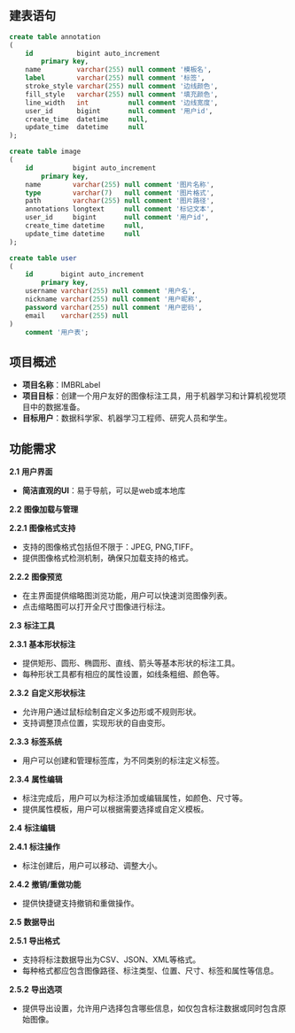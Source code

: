 ## 建表语句
```sql
create table annotation
(
    id           bigint auto_increment
        primary key,
    name         varchar(255) null comment '模板名',
    label        varchar(255) null comment '标签',
    stroke_style varchar(255) null comment '边线颜色',
    fill_style   varchar(255) null comment '填充颜色',
    line_width   int          null comment '边线宽度',
    user_id      bigint       null comment '用户id',
    create_time  datetime     null,
    update_time  datetime     null
);

create table image
(
    id          bigint auto_increment
        primary key,
    name        varchar(255) null comment '图片名称',
    type        varchar(7)   null comment '图片格式',
    path        varchar(255) null comment '图片路径',
    annotations longtext     null comment '标记文本',
    user_id     bigint       null comment '用户id',
    create_time datetime     null,
    update_time datetime     null
);

create table user
(
    id       bigint auto_increment
        primary key,
    username varchar(255) null comment '用户名',
    nickname varchar(255) null comment '用户昵称',
    password varchar(255) null comment '用户密码',
    email    varchar(255) null
)
    comment '用户表';
```

## **项目概述**

- **项目名称**：IMBRLabel
- **项目目标**：创建一个用户友好的图像标注工具，用于机器学习和计算机视觉项目中的数据准备。
- **目标用户**：数据科学家、机器学习工程师、研究人员和学生。

## **功能需求**

**2.1** **用户界面**

- **简洁直观的UI**：易于导航，可以是web或本地库

**2.2** **图像加载与管理**

**2.2.1** **图像格式支持**

- 支持的图像格式包括但不限于：JPEG, PNG,TIFF。
- 提供图像格式检测机制，确保只加载支持的格式。

**2.2.2** **图像预览**

- 在主界面提供缩略图浏览功能，用户可以快速浏览图像列表。
- 点击缩略图可以打开全尺寸图像进行标注。

**2.3** **标注工具**

**2.3.1** **基本形状标注**

- 提供矩形、圆形、椭圆形、直线、箭头等基本形状的标注工具。
- 每种形状工具都有相应的属性设置，如线条粗细、颜色等。

**2.3.2** **自定义形状标注**

- 允许用户通过鼠标绘制自定义多边形或不规则形状。
- 支持调整顶点位置，实现形状的自由变形。

**2.3.3** **标签系统**

- 用户可以创建和管理标签库，为不同类别的标注定义标签。

**2.3.4** **属性编辑**

- 标注完成后，用户可以为标注添加或编辑属性，如颜色、尺寸等。
- 提供属性模板，用户可以根据需要选择或自定义模板。

**2.4** **标注编辑**

**2.4.1** **标注操作**

- 标注创建后，用户可以移动、调整大小。

**2.4.2** **撤销/重做功能**

- 提供快捷键支持撤销和重做操作。

**2.5** **数据导出**

**2.5.1** **导出格式**

- 支持将标注数据导出为CSV、JSON、XML等格式。
- 每种格式都应包含图像路径、标注类型、位置、尺寸、标签和属性等信息。

**2.5.2** **导出选项**

- 提供导出设置，允许用户选择包含哪些信息，如仅包含标注数据或同时包含原始图像。

 